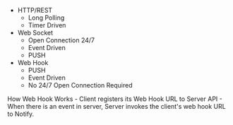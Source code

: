- HTTP/REST
    - Long Polling
    - Timer Driven
- Web Socket
    - Open Connection 24/7
    - Event Driven
    - PUSH
- Web Hook
    - PUSH
    - Event Driven
    - No 24/7 Open Connection Required

How Web Hook Works
    - Client registers its Web Hook URL to Server API
    - When there is an event in server, Server invokes the client's web hook URL to Notify.